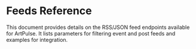 # Feeds Reference

This document provides details on the RSS/JSON feed endpoints available for ArtPulse. It lists parameters for filtering event and post feeds and examples for integration.
